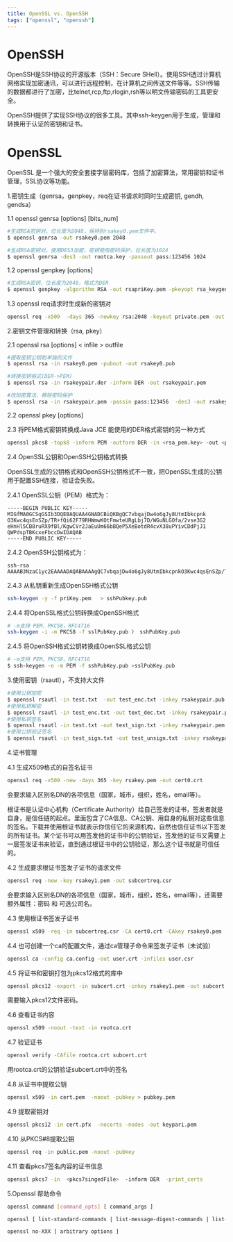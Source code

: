 ```yaml
---
title: OpenSSL vs. OpenSSH
tags: ["openssl", "openssh"]
---
```


# OpenSSH

OpenSSH是SSH协议的开源版本（SSH：Secure SHell）。使用SSH透过计算机网络实现加密通讯，可以进行远程控制，在计算机之间传送文件等等。SSH传输的数据都进行了加密，比telnet,rcp,ftp,rlogin,rsh等以明文传输密码的工具更安全。

OpenSSH提供了实现SSH协议的很多工具。其中ssh-keygen用于生成，管理和转换用于认证的密钥和证书。

# OpenSSL

OpenSSL 是一个强大的安全套接字层密码库，包括了加密算法，常用密钥和证书管理，SSL协议等功能。

1.密钥生成（genrsa，genpkey，req在证书请求时同时生成密钥, gendh, gendsa）

1.1 openssl genrsa [options] [bits_num]

```bash
#生成RSA密钥对。位长度为2048，保持到rsakey0.pem文件中。
$ openssl genrsa -out rsakey0.pem 2048  

#生成RSA密钥对。使用DES3加密，密钥使用密码保护，位长度为1024
$ openssl genrsa -des3 -out rootca.key -passout pass:123456 1024
```

1.2 openssl genpkey [options]

```bash
#生成RSA密钥，位长度为2048，格式为DER
$ openssl genpkey -algorithm RSA -out rsapriKey.pem -pkeyopt rsa_keygen_bits:2048 -outform DER
```

1.3 openssl req请求时生成新的密钥对

```bash
openssl req -x509  -days 365 -newkey rsa:2048 -keyout private.pem -out public.pem -nodes
```

2.密钥文件管理和转换（rsa, pkey）

2.1 openssl rsa [options] < infile > outfile

```bash
#提取密钥公钥到单独的文件
$ openssl rsa -in rsakey0.pem -pubout -out rsakey0.pub

#转换密钥格式(DER->PEM)
$ openssl rsa -in rsakeypair.der -inform DER -out rsakeypair.pem

#改加密算法，移除密码保护
$ openssl rsa -in rsakeypair.pem -passin pass:123456  -des3 -out rsakeypair1.pem
```

2.2 openssl pkey [options]

2.3 将PEM格式密钥转换成Java JCE 能使用的DER格式密钥的另一种方式

```bash
openssl pkcs8 -topk8 -inform PEM -outform DER -in <rsa_pem.key> -out <pkcs8_der.key> -nocrypt
```

2.4 OpenSSL公钥和OpenSSH公钥格式转换

OpenSSL生成的公钥格式和OpenSSH公钥格式不一致，把OpenSSL生成的公钥用于配置SSH连接，验证会失败。

2.4.1 OpenSSL公钥（PEM）格式为：

```plain
-----BEGIN PUBLIC KEY-----
MIGfMA0GCSqGSIb3DQEBAQUAA4GNADCBiQKBgQC7vbqajDw4o6gJy8UtmIbkcpnk
O3Kwc4qsEnSZp/TR+fQi62F79RHWmwKOtFmwteURgLbj7D/WGuNLGOfa/2vse3G2
eHnHl5CB8ruRX9fBl/KgwCVr2JaEuUm66bBQeP5XeBotdR4cvX38uPYivCDdPjJ1
QWPdspTBKcxeFbccDwIDAQAB
-----END PUBLIC KEY-----
```

2.4.2 OpenSSH公钥格式为：

```plain
ssh-rsa AAAAB3NzaC1yc2EAAAADAQABAAAAgQC7vbqajDw4o6gJy8UtmIbkcpnkO3Kwc4qsEnSZp/TR+fQi62F79RHWmwKOtFmwteURgLbj7D/WGuNLGOfa/2vse3G2eHnHl5CB8ruRX9fBl/KgwCVr2JaEuUm66bBQeP5XeBotdR4cvX38uPYivCDdPjJ1QWPdspTBKcxeFbccDw==
```

2.4.3 从私钥重新生成OpenSSH格式公钥

```bash
ssh-keygen -y -f priKey.pem   > sshPubkey.pub
```

2.4.4 将OpenSSL格式公钥转换成OpenSSH格式

```bash
# -m支持 PEM，PKCS8，RFC4716
ssh-keygen -i -m PKCS8 -f sslPubKey.pub 〉 sshPubKey.pub
```

2.4.5 将OpenSSH格式公钥转换成OpenSSL格式公钥

```bash
# -m支持 PEM，PKCS8，RFC4716
$ ssh-keygen -e -m PEM -f sshPubKey.pub >sslPubKey.pub
```

3.使用密钥（rsautl），不支持大文件

```bash
#使用公钥加密
$ openssl rsautl -in test.txt  -out test_enc.txt -inkey rsakeypair.pub -pubin -encrypt
#使用私钥解密
$ openssl rsautl -in test_enc.txt -out text_dec.txt -inkey rsakeypair.pem -decrypt
#使用私钥签名
$ openssl rsautl -in test.txt -out test_sign.txt -inkey rsakeypair.pem -sign
#使用公钥验证签名
$ openssl rsautl -in test_sign.txt -out test_unsign.txt -inkey rsakeypari.pub -pubin -verify
```

4.证书管理

4.1 生成X509格式的自签名证书

```bash
openssl req -x509 -new -days 365 -key rsakey.pem -out cert0.crt
```

会要求输入区别名DN的各项信息（国家，城市，组织，姓名，email等）。

根证书是认证中心机构（Certificate Authority）给自己签发的证书，签发者就是自身，是信任链的起点。里面包含了CA信息、CA公钥、用自身的私钥对这些信息的签名。下载并使用根证书就表示你信任它的来源机构，自然也信任证书以下签发的所有证书。某个证书可以用签发他的证书中的公钥验证，签发他的证书又需要上一层签发证书来验证，直到通过根证书中的公钥验证，那么这个证书就是可信任的。

4.2 生成要求根证书签发子证书的请求文件

```bash
openssl req -new -key rsakey1.pem -out subcertreq.csr
```

会要求输入区别名DN的各项信息（国家，城市，组织，姓名，email等），还需要额外属性：密码 和 可选公司名。

4.3 使用根证书签发子证书

```bash
openssl x509 -req -in subcertreq.csr -CA cert0.crt -CAkey rsakey0.pem -CAcreateserial -days 365 -out subcert.crt
```

4.4 也可创建一个ca的配置文件，通过ca管理子命令来签发子证书（未试验）

```bash
openssl ca -config ca.config -out user.crt -infiles user.csr
```

4.5 将证书和密钥打包为pkcs12格式的库中

```bash
openssl pkcs12 -export -in subcert.crt -inkey rsakey1.pem -out subcert.p12
```

需要输入pkcs12文件密码。

4.6 查看证书内容

```bash
openssl x509 -noout -text -in rootca.crt
```

4.7 验证证书

```bash
openssl verify -CAfile rootca.crt subcert.crt
```

用rootca.crt的公钥验证subcert.crt中的签名

4.8 从证书中提取公钥

```bash
openssl x509 -in cert.pem  -noout -pubkey > pubkey.pem
```

4.9 提取密钥对

```bash
openssl pkcs12 -in cert.pfx  -nocerts -nodes -out keypari.pem
```

4.10 从PKCS#8提取公钥

```bash
openssl req -in public.pem -noout -pubkey
```

4.11 查看pkcs7签名内容的证书信息

```bash
openssl pkcs7 -in  <pkcs7singedFile>  -inform DER  -print_certs
```

5.Openssl 帮助命令

```bash
openssl command [command_opts] [ command_args ]

openssl [ list-standard-commands | list-message-digest-commands | list-cipher-commands | list-cipher-algorithms | list-message-digest-algorithms | list-public-key-algorithms]

openssl no-XXX [ arbitrary options ]
```